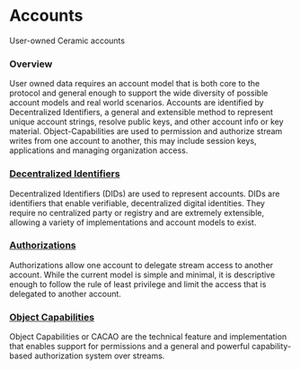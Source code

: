 # Accounts

User-owned Ceramic accounts

### Overview

User owned data requires an account model that is both core to the protocol and general enough to support the wide diversity of possible account models and real world scenarios. Accounts are identified by Decentralized Identifiers, a general and extensible method to represent unique account strings, resolve public keys, and other account info or key material. Object-Capabilities are used to permission and authorize stream writes from one account to another, this may include session keys, applications and managing organization access. 

### [Decentralized Identifiers](decentralized-identifiers.md)

Decentralized Identifiers (DIDs) are used to represent accounts. DIDs are identifiers that enable verifiable, decentralized digital identities. They require no centralized party or registry and are extremely extensible, allowing a variety of implementations and account models to exist. 

### [Authorizations](authorizations.md)

Authorizations allow one account to delegate stream access to another account. While the current model is simple and minimal, it is descriptive enough to follow the rule of least privilege and limit the access that is delegated to another account. 

### [Object Capabilities](object-capabilities.md)

Object Capabilities or CACAO are the technical feature and implementation that enables support for permissions and a general and powerful capability-based authorization system over streams.
